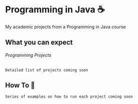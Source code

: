 # Programming in Java ☕️
My academic projects from a Programming in Java course  

## What you can expect 

###### Programming Projects 
```
Detailed list of projects coming soon

```

## How To 🤖

```
Series of examples on how to run each project coming soon

```
